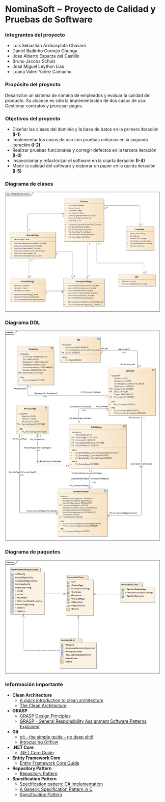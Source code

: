 # NominaSoft ~ Proyecto de Calidad y Pruebas de Software

### Integrantes del proyecto

 - Luis Sebastián Arribasplata Chávarri
 - Daniel Badinho Cornejo Chunga
 - Jose Alberto Esparza del Castillo
 - Bruno Jacobs Schulz
 - José Miguel Leython Lias
 - Loana Valeri Yañez Camacho

### Propósito del proyecto
Desarrollar un sistema de nómina de empleados y evaluar la calidad del producto. Su alcance es sólo la implementación
de dos casos de uso: Gestionar contratos y procesar pagos.

### Objetivos del proyecto

- Diseñar las clases del dominio y la base de datos en la primera iteración **(I-1)**
- Implementar los casos de uso con pruebas unitarias en la segunda iteración **(I-2)**
- Realizar pruebas funcionales y corregir defectos en la tercera iteración **(I-3)**
- Inspeccionar y refactorizar el software en la cuarta iteración **(I-4)**
- Medir la calidad del software y elaborar un paper en la quinta iteración **(I-5)**

### Diagrama de clases
![Diagrama de clases](./docs/diagramas/Diagrama.png)

### Diagrama DDL 
![Diagrama DDL](./docs/diagramas/DDL.png)

### Diagrama de paquetes
![Diagrama de paquetes](./docs/diagramas/DiagramaPaquetes.png)

### Información importante

- **Clean Architecture**
  - [A quick introduction to clean architecture](https://www.freecodecamp.org/news/a-quick-introduction-to-clean-architecture-990c014448d2/)
  - [The Clean Architecture](https://blog.cleancoder.com/uncle-bob/2012/08/13/the-clean-architecture.html)
- **GRASP**
  - [GRASP Design Principles](https://www.cs.colorado.edu/~kena/classes/5448/f12/presentation-materials/rao.pdf)
  - [GRASP - General Responsibility Assignment Software Patterns Explained](http://www.kamilgrzybek.com/design/grasp-explained/)
- **Git**
  - [git - the simple guide - no deep shit!](https://rogerdudler.github.io/git-guide/)
  - [Introducing Gitflow](https://datasift.github.io/gitflow/IntroducingGitFlow.html)
- **.NET Core**
  - [.NET Core Guide](https://docs.microsoft.com/en-us/dotnet/core/)
- **Entity Framework Core**
  - [Entity Framework Core Guide](https://docs.microsoft.com/en-us/ef/core/)
- **Repository Pattern**
  - [Repository Pattern](https://deviq.com/repository-pattern/)
- **Specification Pattern**
  - [Specification pattern: C# implementation](https://enterprisecraftsmanship.com/posts/specification-pattern-c-implementation/)
  - [A Generic Specification Pattern in C](https://fabiomarreco.github.io/blog/2017/a-generic-specification-pattern-in-c/)
  - [Specification Pattern](https://deviq.com/specification-pattern/)
  

